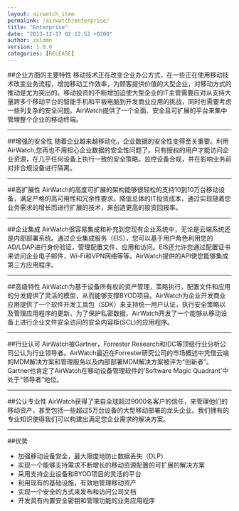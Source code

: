 ```yaml
---
layout: airwatch_item
permalink: /airwatch/enterprise/
title: "Enterprise"
date: "2013-12-17 02:12:52 +0200"
author: zxldmn
version: 1.0.0
categories: [RELEASE]
---
```


##企业方面的主要特性
移动技术正在改变企业办公方式，在一些正在使用移动技术改变业务流程，增加移动工作效率，为顾客提供价值的大型企业，对移动方式的推动是尤为突出的。移动投资的不断增加迫使大型企业的IT主管需要应对从支持大量跨多个移动平台的智能手机和平板电脑到开发商业应用的挑战，同时也需要考虑一些列复杂的安全问题。AirWatch提供了一个全面、安全且可扩展的平台来集中管理整个企业的移动终端。

-------------------------------------------
##增强的安全性
随着企业越来越移动化，企业数据的安全性变得至关重要。利用AirWatch,您再也不用担心企业数据的安全性问题了。只有授权的用户才能访问企业资源，在几乎任何设备上执行一致的安全策略。监控设备合规，并在影响业务前对非合规设备进行隔离。

-------------------------------------------
##高扩展性
AirWatch的高度可扩展的架构能够很轻松的支持10到10万台移动设备，满足严格的高可用性和冗余性要求。降低总体的IT投资成本，通过实现随着您业务需求的增长而进行扩展的技术，来创造更高的投资回报率。 

-------------------------------------------
##企业集成
AirWatch很容易集成和补充到您现有企业系统中，无论是云端系统还是内部部署系统。通过企业集成服务（EIS），您可以基于用户角色利用您的AD/LDAP进行身份验证，管理配置文件、应用和访问。EIS还允许您通过配置证书来访问企业电子邮件，Wi-Fi和VPN网络等等。AirWatch提供的API使您能够集成第三方应用程序。

-------------------------------------------
##高级特性
AirWatch为基于设备所有权的资产管理，策略执行，配置文件和应用的分发提供了灵活的模型，从而能够支撑BYOD项目。AirWatch为企业开发商业应用提供了一个软件开发工具包（SDK）来支持统一用户认证，执行安全策略以及管理应用程序的更新。为了保护私密数据，AirWatch开发了一个能够从移动设备上进行企业文件安全访问的安全内容柜(SCL)的应用程序。

-------------------------------------------
##行业认可
AirWatch被Gartner，Forrester Research和IDC等顶级行业分析公司公认为行业领导者。AirWatch最近在Forrester研究公司的市场概述中凭借云端的MDM解决方案和管理服务以及内部部署MDM解决方案被评为“创新者”。Gartner也肯定了AirWatch在移动设备管理软件的’Software Magic Quadrant'中处于“领导者”地位。

-------------------------------------------
##公认专业性
AirWatch获得了来自全球超过9000名客户的信任，来管理他们的移动资产，甚至包括一些超过5万台设备的大型移动部署的龙头企业。我们拥有的专业知识使得我们可以构建出满足您企业需求的解决方案。

-------------------------------------------
##优势
*	加强移动设备安全，最大限度地防止数据丢失（DLP）
*	实现一个能够支持需求不断增长的移动资源配置的可扩展的解决方案
*	采用支持企业设备和BYOD项目的灵活的平台
*	利用现有的基础设施，有效地管理移动资产
*	实现一个安全的方式来发布和访问公司文档
*	开发具有内置安全密钥和管理功能的业务应用程序